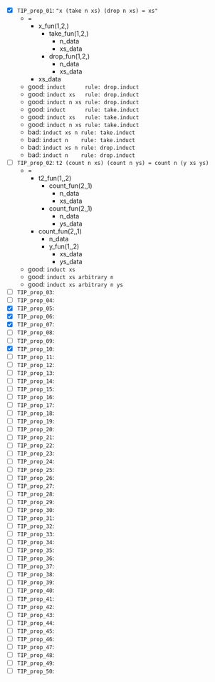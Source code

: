 - [X] `TIP_prop_01`: `"x (take n xs) (drop n xs) = xs"`
   - =
      - x_fun(1,2,)
         - take_fun(1,2,)
            - n_data
            - xs_data 
         - drop_fun(1,2,)
            - n_data
            - xs_data
      - xs_data
   - good: `induct      rule: drop.induct`
   - good: `induct xs   rule: drop.induct`
   - good: `induct n xs rule: drop.induct`
   - good: `induct      rule: take.induct`
   - good: `induct xs   rule: take.induct`
   - good: `induct n xs rule: take.induct`
   - bad:  `induct xs n rule: take.induct`
   - bad:  `induct n    rule: take.induct`
   - bad:  `induct xs n rule: drop.induct`
   - bad:  `induct n    rule: drop.induct`
- [ ] `TIP_prop_02`: `t2 (count n xs) (count n ys) = count n (y xs ys)`
   - =
      - t2_fun(1,,2)
         - count_fun(2,,1)
            - n_data
            - xs_data
         - count_fun(2,,1)
            - n_data
            - ys_data
      - count_fun(2,,1)
         - n_data
         - y_fun(1,,2)
            - xs_data
            - ys_data
   - good: `induct xs`
   - good: `induct xs arbitrary n`
   - good: `induct xs arbitrary n ys`
- [ ] `TIP_prop_03`:
- [ ] `TIP_prop_04`:
- [X] `TIP_prop_05`:
- [X] `TIP_prop_06`:
- [X] `TIP_prop_07`:
- [ ] `TIP_prop_08`:
- [ ] `TIP_prop_09`:
- [X] `TIP_prop_10`:
- [ ] `TIP_prop_11`:
- [ ] `TIP_prop_12`:
- [ ] `TIP_prop_13`:
- [ ] `TIP_prop_14`:
- [ ] `TIP_prop_15`:
- [ ] `TIP_prop_16`:
- [ ] `TIP_prop_17`:
- [ ] `TIP_prop_18`:
- [ ] `TIP_prop_19`:
- [ ] `TIP_prop_20`:
- [ ] `TIP_prop_21`:
- [ ] `TIP_prop_22`:
- [ ] `TIP_prop_23`:
- [ ] `TIP_prop_24`:
- [ ] `TIP_prop_25`:
- [ ] `TIP_prop_26`:
- [ ] `TIP_prop_27`:
- [ ] `TIP_prop_28`:
- [ ] `TIP_prop_29`:
- [ ] `TIP_prop_30`:
- [ ] `TIP_prop_31`:
- [ ] `TIP_prop_32`:
- [ ] `TIP_prop_33`:
- [ ] `TIP_prop_34`:
- [ ] `TIP_prop_35`:
- [ ] `TIP_prop_36`:
- [ ] `TIP_prop_37`:
- [ ] `TIP_prop_38`:
- [ ] `TIP_prop_39`:
- [ ] `TIP_prop_40`:
- [ ] `TIP_prop_41`:
- [ ] `TIP_prop_42`:
- [ ] `TIP_prop_43`:
- [ ] `TIP_prop_44`:
- [ ] `TIP_prop_45`:
- [ ] `TIP_prop_46`:
- [ ] `TIP_prop_47`:
- [ ] `TIP_prop_48`:
- [ ] `TIP_prop_49`:
- [ ] `TIP_prop_50`:
